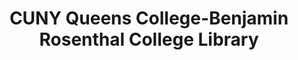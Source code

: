 ---
layout: repo
title: "CUNY Queens College-Benjamin Rosenthal College Library"
id: 19878
permalink: repos/19878/
---